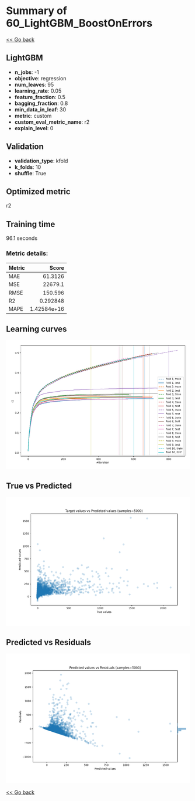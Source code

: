 # Summary of 60_LightGBM_BoostOnErrors

[<< Go back](../README.md)


## LightGBM
- **n_jobs**: -1
- **objective**: regression
- **num_leaves**: 95
- **learning_rate**: 0.05
- **feature_fraction**: 0.5
- **bagging_fraction**: 0.8
- **min_data_in_leaf**: 30
- **metric**: custom
- **custom_eval_metric_name**: r2
- **explain_level**: 0

## Validation
 - **validation_type**: kfold
 - **k_folds**: 10
 - **shuffle**: True

## Optimized metric
r2

## Training time

96.1 seconds

### Metric details:
| Metric   |           Score |
|:---------|----------------:|
| MAE      |    61.3126      |
| MSE      | 22679.1         |
| RMSE     |   150.596       |
| R2       |     0.292848    |
| MAPE     |     1.42584e+16 |



## Learning curves
![Learning curves](learning_curves.png)
## True vs Predicted

![True vs Predicted](true_vs_predicted.png)


## Predicted vs Residuals

![Predicted vs Residuals](predicted_vs_residuals.png)



[<< Go back](../README.md)
